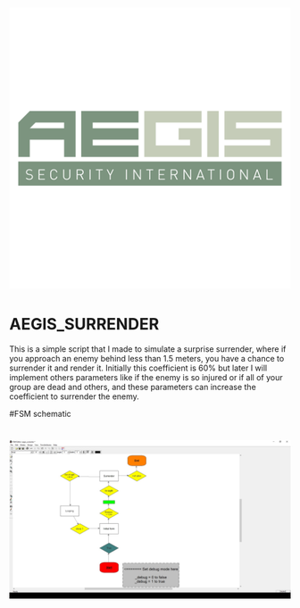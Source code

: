 # ![aegis_surrender](screens/logo.png)
# AEGIS_SURRENDER

This is a simple script that I made to simulate a surprise surrender, where
if you approach an enemy behind less than 1.5 meters, you have a chance to surrender it and render it. Initially this coefficient is 60% but later I will implement others parameters like if the enemy is so injured or if all of your group are dead and others, and these parameters can increase the coefficient to surrender the enemy.

#FSM schematic

# ![surrender](screens/surrender.jpg)
